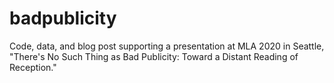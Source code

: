# badpublicity
Code, data, and blog post supporting a presentation at MLA 2020 in Seattle, "There's No Such Thing as Bad Publicity: Toward a Distant Reading of Reception."
